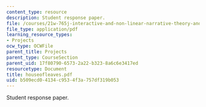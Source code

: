 ```yaml
---
content_type: resource
description: Student response paper.
file: /courses/21w-765j-interactive-and-non-linear-narrative-theory-and-practice-spring-2004/b509ecd04134c9534f3a757df319b053_houseofleaves.pdf
file_type: application/pdf
learning_resource_types:
- Projects
ocw_type: OCWFile
parent_title: Projects
parent_type: CourseSection
parent_uid: 17f80790-6573-2a22-b323-8a6c6e3417ed
resourcetype: Document
title: houseofleaves.pdf
uid: b509ecd0-4134-c953-4f3a-757df319b053
---
```

Student response paper.

